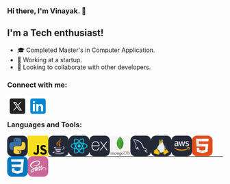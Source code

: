 
### Hi there, I'm Vinayak. <!-- [website] --> 👋 

## I'm a Tech enthusiast!
 <!--- - 🔭 I’m currently working on my personal project called as [SnipSnap][snipsnap]! --->
- 🎓 Completed Master's in Computer Application.
- 💼 Working at a startup.
- 👯 Looking to collaborate with other developers.

### Connect with me:

[<img align="left" alt="vinayak1809 | Twitter" width="48px" src="./icons/twitter.svg" />][twitter]
[<img align="left" alt="vinayak1809 | LinkedIn" width="48px" src="./icons/linkedin.svg" />][linkedin]

<br />
<br />

### Languages and Tools:

<img align="left" src="./icons/Python-Dark.svg" width="48"> 
<img align="left" src="./icons/JS.png" width="48">
<img align="left" src="./icons/Java-Dark.svg" width="48">
<img align="left" src="./icons/React-Dark.svg" width="48">
<img align="left" src="./icons/ExpressJS-Dark.svg" width="48">
<img align="left" src="./icons/mongoDB.png" width="48">
<img align="left" src="./icons/MySQL-Dark.svg" width="48">
<img align="left" src="./icons/Linux-Dark.svg" width="48">
<img align="left" src="./icons/AWS-Dark.svg" width="48">
<img align="left" src="./icons/HTML.svg" width="48">
<img align="left" src="./icons/CSS.svg" width="48">
<img align="left" src="./icons/Sass.svg" width="48">

<br />
<br />

---

[snipsnap]:https://github.com/vinayak1809/Book-a-Barber
[website]: ""
[twitter]: ""
[youtube]: ""
[instagram]: ""
[linkedin]: https://linkedin.com/in/vinayaks18
[github]:  https://github.com/vinayak1809
<!--
**vinayak1809/vinayak1809** is a ✨ _special_ ✨ repository because its `README.md` (this file) appears on your GitHub profile.

Here are some ideas to get you started:

- 🔭 I’m currently working on ...
- 🌱 I’m currently learning ...
- 👯 I’m looking to collaborate on ...
- 🤔 I’m looking for help with ...
- 💬 Ask me about ...
- 📫 How to reach me: ...
- 😄 Pronouns: ...
- ⚡ Fun fact: ...
-->
